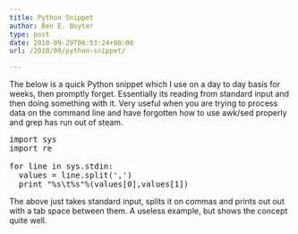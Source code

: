 ```yaml
---
title: Python Snippet
author: Ben E. Boyter
type: post
date: 2010-09-29T06:53:24+00:00
url: /2010/09/python-snippet/

---
```

The below is a quick Python snippet which I use on a day to day basis for weeks, then promptly forget. Essentially its reading from standard input and then doing something with it. Very useful when you are trying to process data on the command line and have forgotten how to use awk/sed properly and grep has run out of steam.

<pre>import sys
import re

for line in sys.stdin:
  values = line.split(',')
  print "%s\t%s"%(values[0],values[1])
</pre>

The above just takes standard input, splits it on commas and prints out out with a tab space between them. A useless example, but shows the concept quite well.